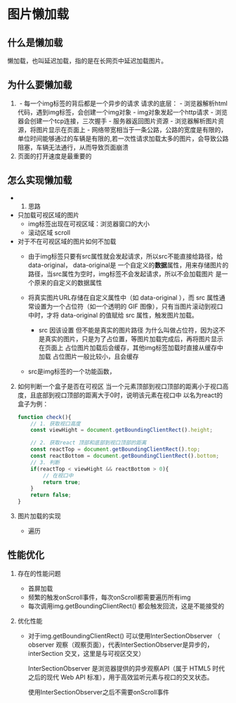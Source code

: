 # 图片懒加载

## 什么是懒加载
懒加载，也叫延迟加载，指的是在长网页中延迟加载图片。

## 为什么要懒加载

1. <img src=""/> 
    - 每一个img标签的背后都是一个异步的请求
        请求的底层：
        - 浏览器解析html代码，遇到img标签，会创建一个img对象
        - img对象发起一个http请求
            - 浏览器会创建一个tcp连接，三次握手
        - 服务器返回图片资源
        - 浏览器解析图片资源，将图片显示在页面上
    - 网络带宽相当于一条公路，公路的宽度是有限的，单位时间能够通过的车辆是有限的,若一次性请求加载太多的图片，会导致公路阻塞，车辆无法通行，从而导致页面崩溃
2. 页面的打开速度是最重要的

## 怎么实现懒加载
- 1. 思路
 - 只加载可视区域的图片
    - img标签出现在可视区域：浏览器窗口的大小
    - 滚动区域 scroll
 - 对于不在可视区域的图片如何不加载
    - 由于img标签只要有src属性就会发起请求，所以src不能直接给路径，给data-original，
    data-original是
      一个自定义的**数据**属性，用来存储图片的路径，当src属性为空时，img标签不会发起请求，所以不会加载图片
      是一个原来的自定义的数据属性

    - 将真实图片URL存储在自定义属性中（如 data-original ），而 src 属性通常设置为一个占位符（如一个透明的 GIF 图像），只有当图片滚动到视口中时，才将 data-original 的值赋给 src 属性，触发图片加载。
        - src 因该设置 但不能是真实的图片路径
        为什么叫做占位符，因为这不是真实的图片，只是为了占位置，等图片加载完成后，再将图片显示在页面上
        占位图片加载后会缓存，其他img标签加载时直接从缓存中加载
        占位图片一般比较小，且会缓存
    - src是img标签的一个功能函数，

 
2. 如何判断一个盒子是否在可视区
    当一个元素顶部到视口顶部的距离小于视口高度，且底部到视口顶部的距离大于0时，说明该元素在视口中
    以名为react的盒子为例：
    ```js
    function check(){
        // 1. 获取视口高度
        const viewHight = document.getBoundingClientRect().height;

        // 2. 获取react 顶部和底部到视口顶部的距离
        const reactTop = document.getBoundingClientRect().top;
        const reactBottom = document.getBoundingClientRect().bottom;
        // 3. 判断
        if(reactTop < viewHight && reactBottom > 0){
            // 在视口中
            return true;
        }
        return false;
    }
    
    ```

3. 图片加载的实现
    - 遍历

## 性能优化
1. 存在的性能问题
    - 首屏加载
    - 频繁的触发onScroll事件，每次onScroll都需要遍历所有img
    - 每次调用img.getBoundingClientRect() 都会触发回流，这是不能接受的

2. 优化性能
    - 对于img.getBoundingClientRect() 可以使用InterSectionObserver （ observer 观察（观察页面），代表InterSectionObserver是异步的，interSection 交叉，这里是与可视区交叉）
        
        InterSectionObserver 是浏览器提供的异步观察API（属于 HTML5 时代之后的现代 Web API 标准），用于高效监听元素与视口的交叉状态。

        使用InterSectionObserver之后不需要onScroll事件


    
